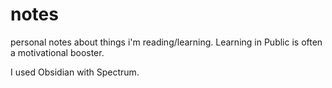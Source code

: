 # notes
personal notes about things i'm reading/learning. Learning in Public is often a motivational booster.

I used Obsidian with Spectrum.
